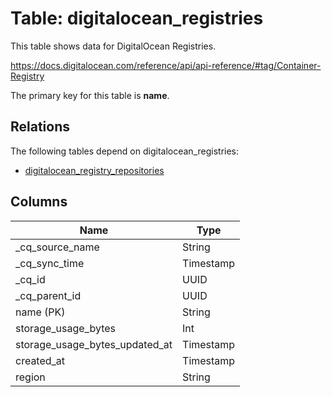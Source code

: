 # Table: digitalocean_registries

This table shows data for DigitalOcean Registries.

https://docs.digitalocean.com/reference/api/api-reference/#tag/Container-Registry

The primary key for this table is **name**.

## Relations

The following tables depend on digitalocean_registries:
  - [digitalocean_registry_repositories](digitalocean_registry_repositories)

## Columns

| Name          | Type          |
| ------------- | ------------- |
|_cq_source_name|String|
|_cq_sync_time|Timestamp|
|_cq_id|UUID|
|_cq_parent_id|UUID|
|name (PK)|String|
|storage_usage_bytes|Int|
|storage_usage_bytes_updated_at|Timestamp|
|created_at|Timestamp|
|region|String|